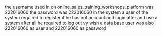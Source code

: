 the username used in on online_sales_training_workshops_platform was 222016060 the password was 222016060
in the system a user of the system required to register if he has not account and login after and use a system
after all he required to log out vy wish a data base user was also 222016060 as user and 222016060 as password
